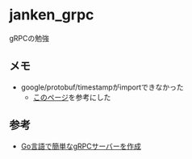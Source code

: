 # janken_grpc
gRPCの勉強

## メモ
- google/protobuf/timestampがimportできなかった 
  - [このページ](https://qiita.com/revenue-hack/items/7221f8e015d47d894854)を参考にした

## 参考
- [Go言語で簡単なgRPCサーバーを作成](https://dev.classmethod.jp/articles/golang-grpc-sample-project/)
